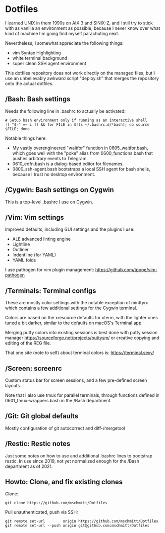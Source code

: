 # Dotfiles

I learned UNIX in them 1990s on AIX 3 and SINIX-Z, and I still try to stick
with as vanilla an environment as possible, because I never know over what
kind of machine I'm going find myself parachuting next.

Nevertheless, I somewhat appreciate the following things:

* vim Syntax Highlighting
* white terminal background
* super clean SSH agent environment

This dotfiles repository does not work directly on the managed files, but I
use an unbelievably awkward script "deploy.sh" that merges the repository
onto the actual dotfiles.

## /Bash: Bash settings

Needs the following line in .bashrc to actually be activated:

```
# Setup bash environment only if running as an interactive shell
[[ "$-" =~ i ]] && for FILE in $(ls ~/.bashrc.d/*bash); do source $FILE; done
```

Notable things here:

* My vastly overengineered "waitfor" function in 0605_waitfor.bash, which goes
  well with the "poke" alias from 0600_functions.bash that pushes arbitrary
  events to Telegram.
* 0610_edfn.bash is a dialog-based editor for filenames.
* 0800_ssh-agent.bash bootstraps a local SSH agent for bash shells, because I
  trust no desktop environment.

## /Cygwin: Bash settings on Cygwin

This is a top-level .bashrc I use on Cygwin.

## /Vim: Vim settings

Improved defaults, including GUI settings and the plugins I use:

* ALE advanced linting engine
* Lightline
* Outliner
* Indentline (for YAML)
* YAML folds

I use pathogen for vim plugin management: https://github.com/tpope/vim-pathogen

## /Terminals: Terminal configs

These are mostly color settings with the notable exception of minttyrc which
contains a few additional settings for the Cygwin terminal.

Colors are based on the xresource defaults for xterm, with the lighter ones
tuned a bit darker, similar to the defaults on macOS's Terminal.app.

Merging putty colors into existing sessions is best done with putty session
manager https://sourceforge.net/projects/puttysm/ or creative copying and
editing of the REG file.

That one site (note to self) about terminal colors is: https://terminal.sexy/

## /Screen: screenrc

Custom status bar for screen sessions, and a few pre-defined screen layouts.

Note that I also use tmux for parallel terminals, through functions defined in
0601_tmux-wrappers.bash in the /Bash department.

## /Git: Git global defaults

Mostly configuration of git autocorrect and diff-/mergetool

## /Restic: Restic notes

Just some notes on how to use and additional .bashrc lines to bootstrap restic.
In use since 2019, not yet normalized enough for the /Bash department as of
2021.

## Howto: Clone, and fix existing clones

Clone:

```
git clone https://github.com/mschmitt/Dotfiles
```

Pull unauthenticated, push via SSH:

```
git remote set-url        origin https://github.com/mschmitt/Dotfiles
git remote set-url --push origin git@github.com:mschmitt/Dotfiles
```

[modeline]: # " vim: set fenc=utf-8 textwidth=78 formatoptions=tn: "
